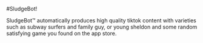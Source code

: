 #SludgeBot!

SludgeBot™ automatically produces high quality tiktok content with varieties such as subway surfers and family guy, or young sheldon and some random satisfying game you found on the app store.
